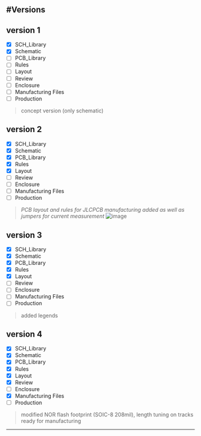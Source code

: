 #Versions
---
## version 1
- [x] SCH_Library
- [x] Schematic
- [ ] PCB_Library
- [ ] Rules
- [ ] Layout
- [ ] Review
- [ ] Enclosure
- [ ] Manufacturing Files
- [ ] Production
> concept version (only schematic)
## version 2
- [x] SCH_Library
- [x] Schematic
- [x] PCB_Library
- [x] Rules
- [x] Layout
- [ ] Review
- [ ] Enclosure
- [ ] Manufacturing Files
- [ ] Production

> *PCB layout and rules for JLCPCB manufacturing added as well as jumpers for current measurement*
![image](https://github.com/Cristian-O/H2/assets/108984738/fa7e5e7c-edc3-45da-8c17-1b9e6e5a2962)
## version 3
- [x] SCH_Library
- [x] Schematic
- [x] PCB_Library
- [x] Rules
- [x] Layout
- [ ] Review
- [ ] Enclosure
- [ ] Manufacturing Files
- [ ] Production
> added legends


## version 4
- [x] SCH_Library
- [x] Schematic
- [x] PCB_Library
- [x] Rules
- [x] Layout
- [x] Review
- [ ] Enclosure
- [x] Manufacturing Files
- [ ] Production
> modified NOR flash footprint (SOIC-8 208mil), length tuning on tracks
ready for manufacturing
---
